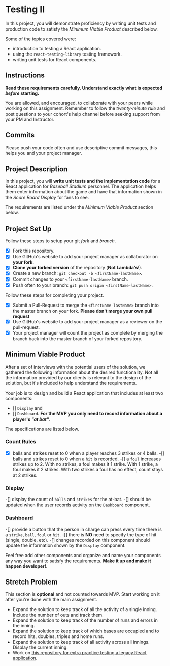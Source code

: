 # Testing II

In this project, you will demonstrate proficiency by writing unit tests and production code to satisfy the _Minimum Viable Product_ described below.

Some of the topics covered were:

- introduction to testing a React application.
- using the `react-testing-library` testing framework.
- writing unit tests for React components.

## Instructions

**Read these requirements carefully. Understand exactly what is expected _before_ starting.**

You are allowed, and encouraged, to collaborate with your peers while working on this assignment. Remember to follow the _twenty-minute rule_ and post questions to your cohort's help channel before seeking support from your PM and Instructor.

## Commits

Please push your code often and use descriptive commit messages, this helps you and your project manager.

## Project Description

In this project, you will **write unit tests and the implementation code** for a React application for _Baseball Stadium_ personnel. The application helps them enter information about the game and have that information shown in the _Score Board Display_ for fans to see.

The requirements are listed under the _Minimum Viable Product_ section below.

## Project Set Up

Follow these steps to setup your git _fork_ and _branch_.

- [x] Fork this repository.
- [x] Use GitHub's website to add your project manager as collaborator on **your fork**.
- [x] **Clone your forked version** of the repository (**Not Lambda's**!).
- [x] Create a new branch: `git checkout -b <firstName-lastName>`.
- [x] Commit changes to your `<firstName-lastName>` branch.
- [x] Push often to your branch: `git push origin <firstName-lastName>`.

Follow these steps for completing your project.

- [x] Submit a Pull-Request to merge the `<firstName-lastName>` branch into the master branch on your fork. **Please don't merge your own pull request**
- [x] Use GitHub's website to add your project manager as a reviewer on the pull-request.
- [x] Your project manager will count the project as complete by merging the branch back into the master branch of your forked repository.

## Minimum Viable Product

After a set of interviews with the potential users of the solution, we gathered the following information about the desired functionality. Not all the information provided by our clients is relevant to the design of the solution, but it's included to help understand the requirements.

Your job is to design and build a React application that includes at least two components: 
- [] `Display` and 
- [] `Dashboard`. **For the MVP you only need to record information about a player's _"at bat"_**.

The specifications are listed below.

### Count Rules

-[x] balls and strikes reset to 0 when a player reaches 3 strikes or 4 balls.
-[] balls and strikes reset to 0 when a `hit` is recorded.
-[] a `foul` increases strikes up to 2. With no strikes, a foul makes it 1 strike. With 1 strike, a foul makes it 2 strikes. With two strikes a foul has no effect, count stays at 2 strikes.

### Display

-[] display the count of `balls` and `strikes` for the at-bat.
-[] should be updated when the user records activity on the `Dashboard` component.

### Dashboard

-[] provide a button that the person in charge can press every time there is a `strike`, `ball`, `foul` or `hit`.
-[] there is **NO** need to specify the type of hit (single, double, etc).
-[] changes recorded on this component should update the information shown by the `Display` component.

Feel free add other components and organize and name your components any way you want to satisfy the requirements. **Make it up and make it happen developer!**.

## Stretch Problem

This section is **optional** and not counted towards MVP. Start working on it after you're done with the main assignment.

- Expand the solution to keep track of all the activity of a single inning. Include the number of outs and track them.
- Expand the solution to keep track of the number of runs and errors in the inning.
- Expand the solution to keep track of which bases are occupied and to record hits, doubles, triples and home runs.
- Expand the solution to keep track of all activity across all innings. Display the current inning.
- Work on [this repository for extra practice testing a legacy React application](https://github.com/LambdaSchool/React-Testing).
